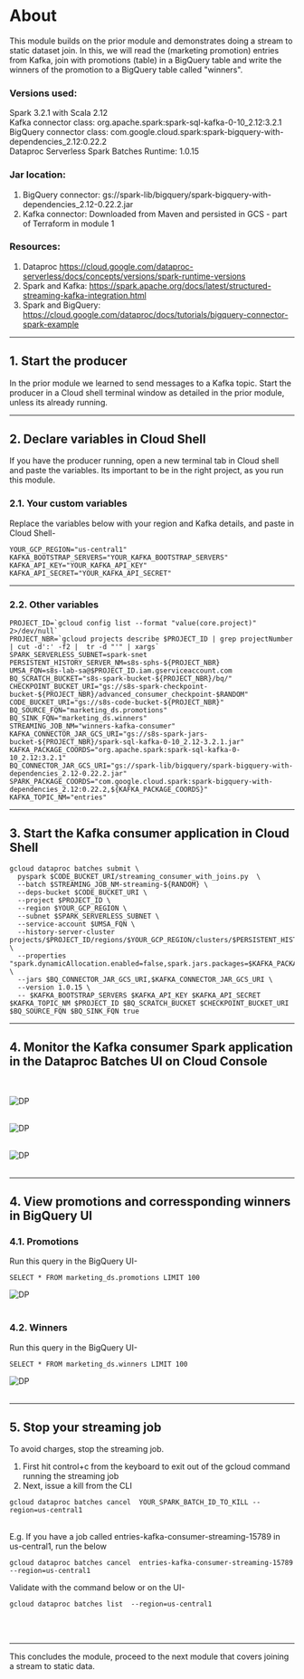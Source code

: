 # About

This module builds on the prior module and demonstrates doing a stream to static dataset join. In this, we will read the (marketing promotion) entries from Kafka, join with promotions (table) in a BigQuery table and write the winners of the promotion to a BigQuery table called "winners". 

### Versions used:
Spark 3.2.1 with Scala 2.12<br>
Kafka connector class: org.apache.spark:spark-sql-kafka-0-10_2.12:3.2.1<br>
BigQuery connector class: com.google.cloud.spark:spark-bigquery-with-dependencies_2.12:0.22.2<br>
Dataproc Serverless Spark Batches Runtime: 1.0.15<br>

### Jar location:
1. BigQuery connector: gs://spark-lib/bigquery/spark-bigquery-with-dependencies_2.12-0.22.2.jar
2. Kafka connector: Downloaded from Maven and persisted in GCS - part of Terraform in module 1


### Resources:
1. Dataproc https://cloud.google.com/dataproc-serverless/docs/concepts/versions/spark-runtime-versions
2. Spark and Kafka: https://spark.apache.org/docs/latest/structured-streaming-kafka-integration.html
3. Spark and BigQuery: https://cloud.google.com/dataproc/docs/tutorials/bigquery-connector-spark-example

 <hr>

## 1. Start the producer

In the prior module we learned to send messages to a Kafka topic. Start the producer in a Cloud shell terminal window as detailed in the prior module, unless its already running.

 <hr>

## 2. Declare variables in Cloud Shell

If you have the producer running, open a new terminal tab in Cloud shell and paste the variables. Its important to be in the right project, as you run this module.

### 2.1. Your custom variables
Replace the variables below with your region and Kafka details, and paste in Cloud Shell-
```
YOUR_GCP_REGION="us-central1"
KAFKA_BOOTSTRAP_SERVERS="YOUR_KAFKA_BOOTSTRAP_SERVERS"
KAFKA_API_KEY="YOUR_KAFKA_API_KEY" 
KAFKA_API_SECRET="YOUR_KAFKA_API_SECRET"
```
 <hr>
 
### 2.2. Other variables
```
PROJECT_ID=`gcloud config list --format "value(core.project)" 2>/dev/null`
PROJECT_NBR=`gcloud projects describe $PROJECT_ID | grep projectNumber | cut -d':' -f2 |  tr -d "'" | xargs`
SPARK_SERVERLESS_SUBNET=spark-snet
PERSISTENT_HISTORY_SERVER_NM=s8s-sphs-${PROJECT_NBR}
UMSA_FQN=s8s-lab-sa@$PROJECT_ID.iam.gserviceaccount.com
BQ_SCRATCH_BUCKET="s8s-spark-bucket-${PROJECT_NBR}/bq/" 
CHECKPOINT_BUCKET_URI="gs://s8s-spark-checkpoint-bucket-${PROJECT_NBR}/advanced_consumer_checkpoint-$RANDOM"
CODE_BUCKET_URI="gs://s8s-code-bucket-${PROJECT_NBR}"
BQ_SOURCE_FQN="marketing_ds.promotions"
BQ_SINK_FQN="marketing_ds.winners"
STREAMING_JOB_NM="winners-kafka-consumer"
KAFKA_CONNECTOR_JAR_GCS_URI="gs://s8s-spark-jars-bucket-${PROJECT_NBR}/spark-sql-kafka-0-10_2.12-3.2.1.jar"
KAFKA_PACKAGE_COORDS="org.apache.spark:spark-sql-kafka-0-10_2.12:3.2.1"
BQ_CONNECTOR_JAR_GCS_URI="gs://spark-lib/bigquery/spark-bigquery-with-dependencies_2.12-0.22.2.jar"
SPARK_PACKAGE_COORDS="com.google.cloud.spark:spark-bigquery-with-dependencies_2.12:0.22.2,${KAFKA_PACKAGE_COORDS}"
KAFKA_TOPIC_NM="entries"
```
 <hr>

## 3. Start the Kafka consumer application in Cloud Shell
```
gcloud dataproc batches submit \
  pyspark $CODE_BUCKET_URI/streaming_consumer_with_joins.py  \
  --batch $STREAMING_JOB_NM-streaming-${RANDOM} \
  --deps-bucket $CODE_BUCKET_URI \
  --project $PROJECT_ID \
  --region $YOUR_GCP_REGION \
  --subnet $SPARK_SERVERLESS_SUBNET \
  --service-account $UMSA_FQN \
  --history-server-cluster projects/$PROJECT_ID/regions/$YOUR_GCP_REGION/clusters/$PERSISTENT_HISTORY_SERVER_NM \
  --properties "spark.dynamicAllocation.enabled=false,spark.jars.packages=$KAFKA_PACKAGE_COORDS" \
  --jars $BQ_CONNECTOR_JAR_GCS_URI,$KAFKA_CONNECTOR_JAR_GCS_URI \
  --version 1.0.15 \
  -- $KAFKA_BOOTSTRAP_SERVERS $KAFKA_API_KEY $KAFKA_API_SECRET $KAFKA_TOPIC_NM $PROJECT_ID $BQ_SCRATCH_BUCKET $CHECKPOINT_BUCKET_URI $BQ_SOURCE_FQN $BQ_SINK_FQN true
 ```

 <hr>
 
 ## 4. Monitor the Kafka consumer Spark application in the Dataproc Batches UI on Cloud Console 
 
 <br>
 
 
![DP](../00-images/module4-01.png) 
 <br><br>
 
![DP](../00-images/module5-02.png) 
 <br><br>
 
![DP](../00-images/module5-03.png) 
 <br><br>

 
 <hr>

## 4. View promotions and corressponding winners in BigQuery UI

### 4.1. Promotions 
Run this query in the BigQuery UI-
```
SELECT * FROM marketing_ds.promotions LIMIT 100
```

![DP](../00-images/module5-04.png) 
 <br><br>
 
### 4.2. Winners
Run this query in the BigQuery UI-
```
SELECT * FROM marketing_ds.winners LIMIT 100
```

![DP](../00-images/module5-05.png) 
 <br><br>
 

<hr>

## 5. Stop your streaming job

To avoid charges, stop the streaming job. 
1. First hit control+c from the keyboard to exit out of the gcloud command running the streaming job
2. Next, issue a kill from the CLI

```
gcloud dataproc batches cancel  YOUR_SPARK_BATCH_ID_TO_KILL --region=us-central1
```
<br>
E.g. If you have a job called entries-kafka-consumer-streaming-15789 in us-central1, run the below

```
gcloud dataproc batches cancel  entries-kafka-consumer-streaming-15789 --region=us-central1
```

Validate with the command below or on the UI-
```
gcloud dataproc batches list  --region=us-central1
```
 <br><br>

<hr>
This concludes the module, proceed to the next module that covers joining a stream to static data.
